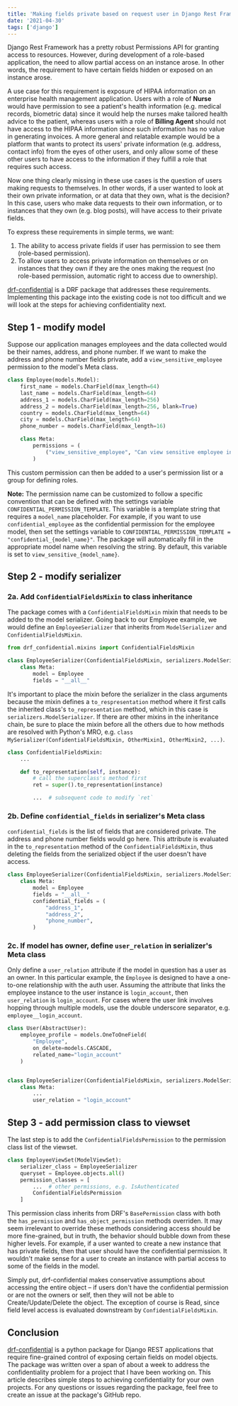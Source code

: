```yaml
---
title: 'Making fields private based on request user in Django Rest Framework'
date: '2021-04-30'
tags: ['django']
---
```


Django Rest Framework has a pretty robust Permissions API for granting access to resources. However, during development of a role-based application, the need to allow partial access on an instance arose. In other words, the requirement to have certain fields hidden or exposed on an instance arose.

A use case for this requirement is exposure of HIPAA information on an enterprise health management application. Users with a role of **Nurse** would have permission to see a patient's health information (e.g. medical records, biometric data) since it would help the nurses make tailored health advice to the patient, whereas users with a role of **Billing Agent** should not have access to the HIPAA information since such information has no value in generating invoices. A more general and relatable example would be a platform that wants to protect its users' private information (e.g. address, contact info) from the eyes of other users, and only allow some of these other users to have access to the information if they fulfill a role that requires such access.

Now one thing clearly missing in these use cases is the question of users making requests to themselves. In other words, if a user wanted to look at their own private information, or at data that they own, what is the decision? In this case, users who make data requests to their own information, or to instances that they own (e.g. blog posts), will have access to their private fields.

To express these requirements in simple terms, we want:

1. The ability to access private fields if user has permission to see them (role-based permission).
2. To allow users to access private information on themselves or on instances that they own if they are the ones making the request (no role-based permission, automatic right to access due to ownership).

[drf-confidential](https://github.com/resurrexi/drf-confidential) is a DRF package that addresses these requirements. Implementing this package into the existing code is not too difficult and we will look at the steps for achieving confidentiality next.

## Step 1 - modify model

Suppose our application manages employees and the data collected would be their names, address, and phone number. If we want to make the address and phone number fields private, add a `view_sensitive_employee` permission to the model's Meta class.

```python
class Employee(models.Model):
    first_name = models.CharField(max_length=64)
    last_name = models.CharField(max_length=64)
    address_1 = models.CharField(max_length=256)
    address_2 = models.CharField(max_length=256, blank=True)
    country = models.CharField(max_length=64)
    city = models.CharField(max_length=64)
    phone_number = models.CharField(max_length=16)

    class Meta:
        permissions = (
            ("view_sensitive_employee", "Can view sensitive employee info"),
        )
```

This custom permission can then be added to a user's permission list or a group for defining roles.

**Note:** The permission name can be customized to follow a specific convention that can be defined with the settings variable `CONFIDENTIAL_PERMISSION_TEMPLATE`. This variable is a template string that requires a `model_name` placeholder. For example, if you want to use `confidential_employee` as the confidential permission for the employee model, then set the settings variable to `CONFIDENTIAL_PERMISSION_TEMPLATE = "confidential_{model_name}"`. The package will automatically fill in the appropriate model name when resolving the string. By default, this variable is set to `view_sensitive_{model_name}`.

## Step 2 - modify serializer

### 2a. Add `ConfidentialFieldsMixin` to class inheritance

The package comes with a `ConfidentialFieldsMixin` mixin that needs to be added to the model serializer. Going back to our Employee example, we would define an `EmployeeSerializer` that inherits from `ModelSerializer` and `ConfidentialFieldsMixin`.

```python
from drf_confidential.mixins import ConfidentialFieldsMixin

class EmployeeSerializer(ConfidentialFieldsMixin, serializers.ModelSerializer):
    class Meta:
        model = Employee
        fields = "__all__"
```

It's important to place the mixin before the serializer in the class arguments because the mixin defines a `to_respresentation` method where it first calls the inherited class's `to_representation` method, which in this case is `serializers.ModelSerializer`. If there are other mixins in the inheritance chain, be sure to place the mixin before all the others due to how methods are resolved with Python's MRO, e.g. `class MySerializer(ConfidentialFieldsMixin, OtherMixin1, OtherMixin2, ...)`.

```python
class ConfidentialFieldsMixin:
    ...

    def to_representation(self, instance):
        # call the superclass's method first
        ret = super().to_representation(instance)

        ...  # subsequent code to modify `ret`
```

### 2b. Define `confidential_fields` in serializer's Meta class

`confidential_fields` is the list of fields that are considered private. The address and phone number fields would go here. This attribute is evaluated in the `to_representation` method of the `ConfidentialFieldsMixin`, thus deleting the fields from the serialized object if the user doesn't have access.

```python
class EmployeeSerializer(ConfidentialFieldsMixin, serializers.ModelSerializer):
    class Meta:
        model = Employee
        fields = "__all__"
        confidential_fields = (
            "address_1",
            "address_2",
            "phone_number",
        )
```

### 2c. If model has owner, define `user_relation` in serializer's Meta class

Only define a `user_relation` attribute if the model in question has a user as an owner. In this particular example, the `Employee` is designed to have a one-to-one relationship with the auth user. Assuming the attribute that links the employee instance to the user instance is `login_account`, then `user_relation` is `login_account`. For cases where the user link involves hopping through multiple models, use the double underscore separator, e.g. `employee__login_account`.

```python
class User(AbstractUser):
    employee_profile = models.OneToOneField(
        "Employee",
        on_delete=models.CASCADE,
        related_name="login_account"
    )


class EmployeeSerializer(ConfidentialFieldsMixin, serializers.ModelSerializer):
    class Meta:
        ...
        user_relation = "login_account"
```

## Step 3 - add permission class to viewset

The last step is to add the `ConfidentialFieldsPermission` to the permission class list of the viewset.

```python
class EmployeeViewSet(ModelViewSet):
    serializer_class = EmployeeSerializer
    queryset = Employee.objects.all()
    permission_classes = [
        ...  # other permissions, e.g. IsAuthenticated
        ConfidentialFieldsPermission
    ]
```

This permission class inherits from DRF's `BasePermission` class with both the `has_permission` and `has_object_permission` methods overriden. It may seem irrelevant to override these methods considering access should be more fine-grained, but in truth, the behavior should bubble down from these higher levels. For example, if a user wanted to create a new instance that has private fields, then that user should have the confidential permission. It wouldn't make sense for a user to create an instance with partial access to some of the fields in the model.

Simply put, drf-confidential makes conservative assumptions about accessing the entire object – if users don't have the confidential permission or are not the owners or self, then they will not be able to Create/Update/Delete the object. The exception of course is Read, since field level access is evaluated downstream by `ConfidentialFieldsMixin`.

## Conclusion

[drf-confidential](https://github.com/resurrexi/drf-confidential) is a python package for Django REST applications that require fine-grained control of exposing certain fields on model objects. The package was written over a span of about a week to address the confidentiality problem for a project that I have been working on. This article describes simple steps to achieving confidentiality for your own projects. For any questions or issues regarding the package, feel free to create an issue at the package's GitHub repo.
